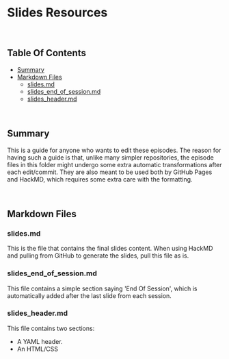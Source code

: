 # Slides Resources

<br/>

## Table Of Contents

- [Summary](#Summary)
- [Markdown Files](#Markdown-Files.md)
  - [slides.md](#Slides.md)
  - [slides_end_of_session.md](#slides_end_of_session.md)
  - [slides_header.md](#slides_header.md)
  
<br/>

## Summary

This is a guide for anyone who wants to edit these episodes. The reason for having such a guide is that, unlike many simpler repositories, the episode files in this folder might undergo some extra automatic transformations after each edit/commit. They are also meant to be used both by GitHub Pages and HackMD, which requires some extra care with the formatting.

<br/>

## Markdown Files

### slides.md

This is the file that contains the final slides content.
When using HackMD and pulling from GitHub to generate the slides, pull this file as is.

### slides_end_of_session.md

This file contains a simple section saying 'End Of Session', which is automatically added after the last slide from each session.

### slides_header.md

This file contains two sections:

- A YAML header.
- An HTML/CSS <style> section.
  
The YAML header carries information regarding:

- The title of the HTML document that will be generated by HackMD (this will be reflected as the title of the slides page that opens on your web browser).
- The theme of the slides (which mostly affects the background color). Do note that, if there is a background image, it will sit on top of the original background.

The HTML/CSS <style> section carries information regarding:
  
- The font size of the whole slide presentation.
- The background for the whole slide presentation. In this case, it features an address that is recognised by HackMD as a reference to an image, which happens to be a white background with an **Elixir** logo on the bottom left. The background is set to cover each slide entorely.
